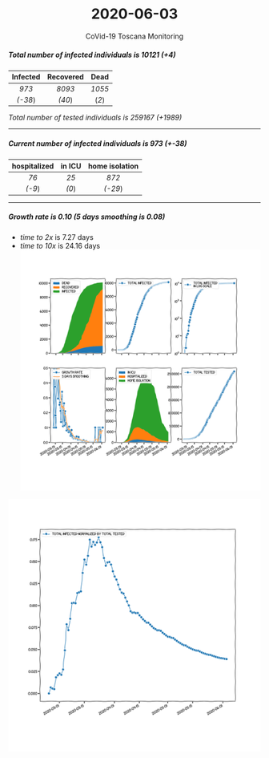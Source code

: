<div align='center'>

# 2020-06-03
CoVid-19 Toscana Monitoring
</div>

##### Total number of infected individuals is 10121 (+4)
Infected | Recovered | Dead
:---: | :---: | :---:
*973* | *8093* | *1055*
*(-38*) | *(40*) | (*2*)

*Total number of tested individuals is 259167 (+1989)*
***
##### Current number of infected individuals is 973 (+-38)
hospitalized | in ICU | home isolation
:---: | :---: | :---:
*76* |*25* |*872*
*(-9*) |*(0*) |*(-29*)
***
##### Growth rate is 0.10 (5 days smoothing is 0.08)
- *time to 2x* is 7.27 days
- *time to 10x* is 24.16 days
![stats][stats]

![infected_normalized][infected_normalized]

[stats]: stats_Toscana.png
[infected_normalized]: infected_normalized_Toscana.png
